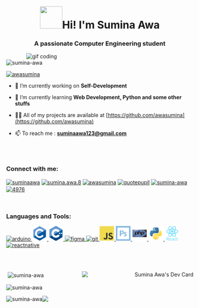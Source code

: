 <h1 align="center"><img src="https://media.giphy.com/media/hof5uMY0nBwxyjY9S2/giphy.gif" width="60px" height="60px" >Hi!  I'm Sumina Awa  </h1>
<h3 align="center">A passionate Computer Engineering student</h3>

<img align ="right" alt="gif coding" width = "450" src ="https://media.giphy.com/media/L1R1tvI9svkIWwpVYr/giphy.gif">


<p align="left"> <img src="https://komarev.com/ghpvc/?username=sumina-awa&label=Profile%20views&color=0e75b6&style=flat" alt="sumina-awa" /> </p>

<p align="left"> <a href="https://twitter.com/awasumina" target="blank"><img src="https://img.shields.io/twitter/follow/awasumina?logo=twitter&style=for-the-badge" alt="awasumina" /></a> </p>

- 🔭 I’m currently working on **Self-Development**

- 🌱 I’m currently learning **Web Development, Python and some other stuffs**

- 👨‍💻 All of my projects are available at [https://github.com/awasumina](https://github.com/awasumina)

- 📫 To reach me : **suminaawa123@gmail.com**


<br> <br>
<h3 align="left">Connect with me:</h3>
<p align="left">

<a href="https://linkedin.com/in/awasumina" target="blank"><img align="center" src="https://raw.githubusercontent.com/rahuldkjain/github-profile-readme-generator/master/src/images/icons/Social/linked-in-alt.svg" alt="suminaawa" height="30" width="40" /></a>
<a href="https://fb.com/awasumina" target="blank"><img align="center" src="https://raw.githubusercontent.com/rahuldkjain/github-profile-readme-generator/master/src/images/icons/Social/facebook.svg" alt="sumina.awa.8" height="30" width="40" /></a>
<a href="https://twitter.com/awasumina" target="blank"><img align="center" src="https://raw.githubusercontent.com/rahuldkjain/github-profile-readme-generator/master/src/images/icons/Social/twitter.svg" alt="awasumina" height="30" width="40" /></a>
<a href="https://instagram.com/quotepupil" target="blank"><img align="center" src="https://raw.githubusercontent.com/rahuldkjain/github-profile-readme-generator/master/src/images/icons/Social/instagram.svg" alt="quotepupil" height="30" width="40" /></a>
<a href="https://codepen.io/awasumina" target="blank"><img align="center" src="https://raw.githubusercontent.com/rahuldkjain/github-profile-readme-generator/master/src/images/icons/Social/codepen.svg" alt="sumina-awa" height="30" width="40" /></a>
<a href="https://discord.gg/SUMINA#4976" target="blank"><img align="center" src="https://raw.githubusercontent.com/rahuldkjain/github-profile-readme-generator/master/src/images/icons/Social/discord.svg" alt="4976" height="30" width="40" /></a>
</p>


<br>


<h3 align="left">Languages and Tools:</h3>
<p align="left"> <a href="https://www.arduino.cc/" target="_blank" rel="noreferrer"> <img src="https://cdn.worldvectorlogo.com/logos/arduino-1.svg" alt="arduino" width="40" height="40"/> </a> <a href="https://www.cprogramming.com/" target="_blank" rel="noreferrer"> <img src="https://raw.githubusercontent.com/devicons/devicon/master/icons/c/c-original.svg" alt="c" width="40" height="40"/> </a> <a href="https://www.w3schools.com/cpp/" target="_blank" rel="noreferrer"> <img src="https://raw.githubusercontent.com/devicons/devicon/master/icons/cplusplus/cplusplus-original.svg" alt="cplusplus" width="40" height="40"/> </a> <a href="https://www.figma.com/" target="_blank" rel="noreferrer"> <img src="https://www.vectorlogo.zone/logos/figma/figma-icon.svg" alt="figma" width="40" height="40"/> </a> <a href="https://git-scm.com/" target="_blank" rel="noreferrer"> <img src="https://www.vectorlogo.zone/logos/git-scm/git-scm-icon.svg" alt="git" width="40" height="40"/> </a> <a href="https://developer.mozilla.org/en-US/docs/Web/JavaScript" target="_blank" rel="noreferrer"> <img src="https://raw.githubusercontent.com/devicons/devicon/master/icons/javascript/javascript-original.svg" alt="javascript" width="40" height="40"/> </a> <a href="https://www.photoshop.com/en" target="_blank" rel="noreferrer"> <img src="https://raw.githubusercontent.com/devicons/devicon/master/icons/photoshop/photoshop-line.svg" alt="photoshop" width="40" height="40"/> </a> <a href="https://www.php.net" target="_blank" rel="noreferrer"> <img src="https://raw.githubusercontent.com/devicons/devicon/master/icons/php/php-original.svg" alt="php" width="40" height="40"/> </a> <a href="https://www.python.org" target="_blank" rel="noreferrer"> <img src="https://raw.githubusercontent.com/devicons/devicon/master/icons/python/python-original.svg" alt="python" width="40" height="40"/> </a> <a href="https://reactjs.org/" target="_blank" rel="noreferrer"> <img src="https://raw.githubusercontent.com/devicons/devicon/master/icons/react/react-original-wordmark.svg" alt="react" width="40" height="40"/> </a> <a href="https://reactnative.dev/" target="_blank" rel="noreferrer"> <img src="https://reactnative.dev/img/header_logo.svg" alt="reactnative" width="40" height="40"/> </a> </p>
<br><br>


<p align="right">
    <a href="https://app.daily.dev/awasumina">
        <img src="https://api.daily.dev/devcards/de879728e0154c0ba34643350ceaad48.png?r=n7k" width="300" alt="Sumina Awa's Dev Card" align="right" />
    </a>
</p>



<p>&nbsp;<img align="center" src="https://github-readme-stats.vercel.app/api?username=awasumina&theme=dark&show_icons=true&locale=en" alt="sumina-awa" /></p>



<p><img align="center" src="https://github-readme-streak-stats.herokuapp.com/?user=awasumina&theme=dark&show_icons=true&locale=en" alt="sumina-awa" /></p>

<p><img align="left" src="https://github-readme-stats.vercel.app/api/top-langs?username=awasumina&theme=dark&show_icons=true&locale=en&layout=compact" alt="sumina-awa" /></p>


![](https://activity-graph.herokuapp.com/graph?username=awasumina&custom_title=Sumina%27s%20Contribution%20Graph&theme=react-dark)

